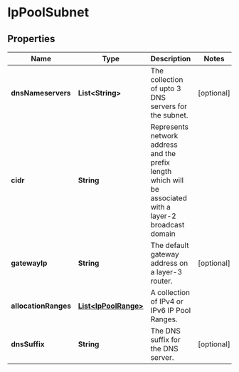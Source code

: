 # IpPoolSubnet

## Properties
Name | Type | Description | Notes
------------ | ------------- | ------------- | -------------
**dnsNameservers** | **List&lt;String&gt;** | The collection of upto 3 DNS servers for the subnet. |  [optional]
**cidr** | **String** | Represents network address and the prefix length which will be associated with a layer-2 broadcast domain | 
**gatewayIp** | **String** | The default gateway address on a layer-3 router. |  [optional]
**allocationRanges** | [**List&lt;IpPoolRange&gt;**](IpPoolRange.md) | A collection of IPv4 or IPv6 IP Pool Ranges. | 
**dnsSuffix** | **String** | The DNS suffix for the DNS server. |  [optional]
